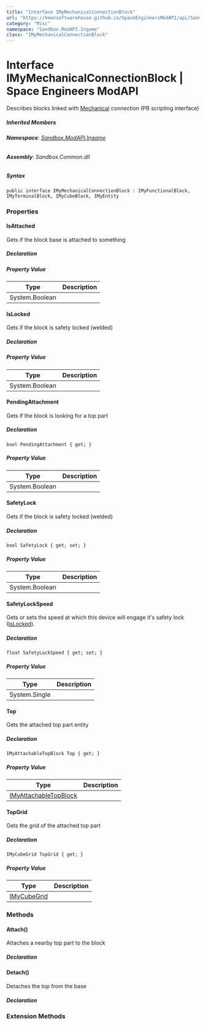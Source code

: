 ```yaml
---
title: "Interface IMyMechanicalConnectionBlock"
url: "https://keensoftwarehouse.github.io/SpaceEngineersModAPI/api/Sandbox.ModAPI.Ingame.IMyMechanicalConnectionBlock.html"
category: "Misc"
namespace: "Sandbox.ModAPI.Ingame"
class: "IMyMechanicalConnectionBlock"
---
```


# Interface IMyMechanicalConnectionBlock | Space Engineers ModAPI

Describes blocks linked with [Mechanical](https://keensoftwarehouse.github.io/SpaceEngineersModAPI/api/VRage.Game.ModAPI.GridLinkTypeEnum.html#VRage_Game_ModAPI_GridLinkTypeEnum_Mechanical) connection (PB scripting interface)

##### Inherited Members

###### **Namespace**: [Sandbox.ModAPI.Ingame](https://keensoftwarehouse.github.io/SpaceEngineersModAPI/api/Sandbox.ModAPI.Ingame.html)

###### **Assembly**: Sandbox.Common.dll

##### Syntax

```
public interface IMyMechanicalConnectionBlock : IMyFunctionalBlock, IMyTerminalBlock, IMyCubeBlock, IMyEntity
```

### Properties

#### IsAttached

Gets if the block base is attached to something

##### Declaration

##### Property Value

| Type | Description |
| --- | --- |
| System.Boolean |     |

#### IsLocked

Gets if the block is safety locked (welded)

##### Declaration

##### Property Value

| Type | Description |
| --- | --- |
| System.Boolean |     |

#### PendingAttachment

Gets if the block is looking for a top part

##### Declaration

```
bool PendingAttachment { get; }
```

##### Property Value

| Type | Description |
| --- | --- |
| System.Boolean |     |

#### SafetyLock

Gets if the block is safety locked (welded)

##### Declaration

```
bool SafetyLock { get; set; }
```

##### Property Value

| Type | Description |
| --- | --- |
| System.Boolean |     |

#### SafetyLockSpeed

Gets or sets the speed at which this device will engage it's safety lock ([IsLocked](https://keensoftwarehouse.github.io/SpaceEngineersModAPI/api/Sandbox.ModAPI.Ingame.IMyMechanicalConnectionBlock.html#Sandbox_ModAPI_Ingame_IMyMechanicalConnectionBlock_IsLocked)).

##### Declaration

```
float SafetyLockSpeed { get; set; }
```

##### Property Value

| Type | Description |
| --- | --- |
| System.Single |     |

#### Top

Gets the attached top part entity

##### Declaration

```
IMyAttachableTopBlock Top { get; }
```

##### Property Value

| Type | Description |
| --- | --- |
| [IMyAttachableTopBlock](https://keensoftwarehouse.github.io/SpaceEngineersModAPI/api/Sandbox.ModAPI.Ingame.IMyAttachableTopBlock.html) |     |

#### TopGrid

Gets the grid of the attached top part

##### Declaration

```
IMyCubeGrid TopGrid { get; }
```

##### Property Value

| Type | Description |
| --- | --- |
| [IMyCubeGrid](https://keensoftwarehouse.github.io/SpaceEngineersModAPI/api/VRage.Game.ModAPI.Ingame.IMyCubeGrid.html) |     |

### Methods

#### Attach()

Attaches a nearby top part to the block

##### Declaration

#### Detach()

Detaches the top from the base

##### Declaration

### Extension Methods